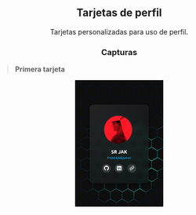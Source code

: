 <h2 align="center">Tarjetas de perfil</h2>
<p align="center">
 Tarjetas personalizadas para uso de perfil.
</p>

<h3 align="center">Capturas</h3>

> **Primera tarjeta**

<div align="center">
<img align="center" width=180rem src="/assets/1.jpg"/>
</div>
